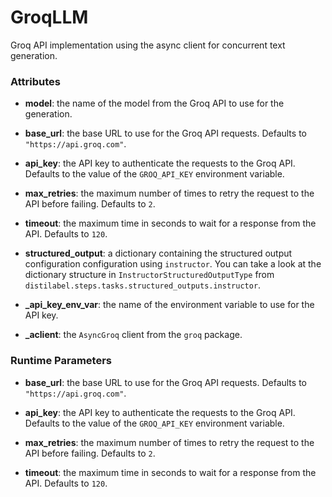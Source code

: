 # GroqLLM


Groq API implementation using the async client for concurrent text generation.







### Attributes

- **model**: the name of the model from the Groq API to use for the generation.

- **base_url**: the base URL to use for the Groq API requests. Defaults to  `"https://api.groq.com"`.

- **api_key**: the API key to authenticate the requests to the Groq API. Defaults to  the value of the `GROQ_API_KEY` environment variable.

- **max_retries**: the maximum number of times to retry the request to the API before  failing. Defaults to `2`.

- **timeout**: the maximum time in seconds to wait for a response from the API. Defaults  to `120`.

- **structured_output**: a dictionary containing the structured output configuration configuration  using `instructor`. You can take a look at the dictionary structure in  `InstructorStructuredOutputType` from `distilabel.steps.tasks.structured_outputs.instructor`.

- **_api_key_env_var**: the name of the environment variable to use for the API key.

- **_aclient**: the `AsyncGroq` client from the `groq` package.





### Runtime Parameters

- **base_url**: the base URL to use for the Groq API requests. Defaults to  `"https://api.groq.com"`.

- **api_key**: the API key to authenticate the requests to the Groq API. Defaults to  the value of the `GROQ_API_KEY` environment variable.

- **max_retries**: the maximum number of times to retry the request to the API before  failing. Defaults to `2`.

- **timeout**: the maximum time in seconds to wait for a response from the API. Defaults  to `120`.





